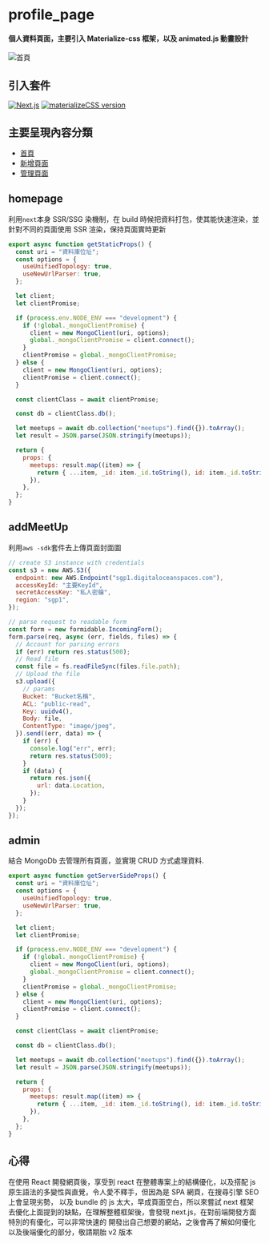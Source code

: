 # profile_page

#### 個人資料頁面，主要引入 Materialize-css 框架，以及 animated.js 動畫設計

![首頁](https://upload.cc/i1/2022/01/31/av3Xz7.png)

## 引入套件

[![Next.js](https://img.shields.io/badge/Next.js-12-brightgreen)](https://nextjs.org/)
[![materializeCSS version](https://img.shields.io/badge/MaterializeCSS-1.0.0-red)](https://github.com/Dogfalo/materialize)

## 主要呈現內容分類

- [首頁](#homepage)
- [新增頁面](#addMeetUp)
- [管理頁面](#admin)

## homepage

利用`next`本身 SSR/SSG 染機制，在 build 時候把資料打包，使其能快速渲染，並針對不同的頁面使用 SSR 渲染，保持頁面實時更新

```js
export async function getStaticProps() {
  const uri = "資料庫位址";
  const options = {
    useUnifiedTopology: true,
    useNewUrlParser: true,
  };

  let client;
  let clientPromise;

  if (process.env.NODE_ENV === "development") {
    if (!global._mongoClientPromise) {
      client = new MongoClient(uri, options);
      global._mongoClientPromise = client.connect();
    }
    clientPromise = global._mongoClientPromise;
  } else {
    client = new MongoClient(uri, options);
    clientPromise = client.connect();
  }

  const clientClass = await clientPromise;

  const db = clientClass.db();

  let meetups = await db.collection("meetups").find({}).toArray();
  let result = JSON.parse(JSON.stringify(meetups));

  return {
    props: {
      meetups: result.map((item) => {
        return { ...item, _id: item._id.toString(), id: item._id.toString() };
      }),
    },
  };
}
```

## addMeetUp

利用`aws -sdk`套件去上傳頁面封面圖

```js
// create S3 instance with credentials
const s3 = new AWS.S3({
  endpoint: new AWS.Endpoint("sgp1.digitaloceanspaces.com"),
  accessKeyId: "主要KeyId",
  secretAccessKey: "私人密鑰",
  region: "sgp1",
});

// parse request to readable form
const form = new formidable.IncomingForm();
form.parse(req, async (err, fields, files) => {
  // Account for parsing errors
  if (err) return res.status(500);
  // Read file
  const file = fs.readFileSync(files.file.path);
  // Upload the file
  s3.upload({
    // params
    Bucket: "Bucket名稱",
    ACL: "public-read",
    Key: uuidv4(),
    Body: file,
    ContentType: "image/jpeg",
  }).send((err, data) => {
    if (err) {
      console.log("err", err);
      return res.status(500);
    }
    if (data) {
      return res.json({
        url: data.Location,
      });
    }
  });
});
```

## admin

結合 MongoDb 去管理所有頁面，並實現 CRUD 方式處理資料.

```js
export async function getServerSideProps() {
  const uri = "資料庫位址";
  const options = {
    useUnifiedTopology: true,
    useNewUrlParser: true,
  };

  let client;
  let clientPromise;

  if (process.env.NODE_ENV === "development") {
    if (!global._mongoClientPromise) {
      client = new MongoClient(uri, options);
      global._mongoClientPromise = client.connect();
    }
    clientPromise = global._mongoClientPromise;
  } else {
    client = new MongoClient(uri, options);
    clientPromise = client.connect();
  }

  const clientClass = await clientPromise;

  const db = clientClass.db();

  let meetups = await db.collection("meetups").find({}).toArray();
  let result = JSON.parse(JSON.stringify(meetups));

  return {
    props: {
      meetups: result.map((item) => {
        return { ...item, _id: item._id.toString(), id: item._id.toString() };
      }),
    },
  };
}
```

## 心得

在使用 React 開發網頁後，享受到 react 在整體專案上的結構優化，以及搭配 js 原生語法的多變性與直覺，令人愛不釋手，但因為是 SPA 網頁，在搜尋引擎 SEO 上會呈現劣勢，
以及 bundle 的 js 太大，早成頁面空白，所以來嘗試 next 框架去優化上面提到的缺點，在理解整體框架後，會發現 next.js，在對前端開發方面特別的有優化，可以非常快速的
開發出自己想要的網站，之後會再了解如何優化以及後端優化的部分，敬請期胎 v2 版本
